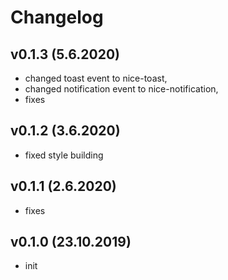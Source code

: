 # Changelog


## v0.1.3 (5.6.2020)
- changed toast event to nice-toast,
- changed notification event to nice-notification,
- fixes


## v0.1.2 (3.6.2020)
- fixed style building


## v0.1.1 (2.6.2020)
- fixes


## v0.1.0 (23.10.2019)
- init
